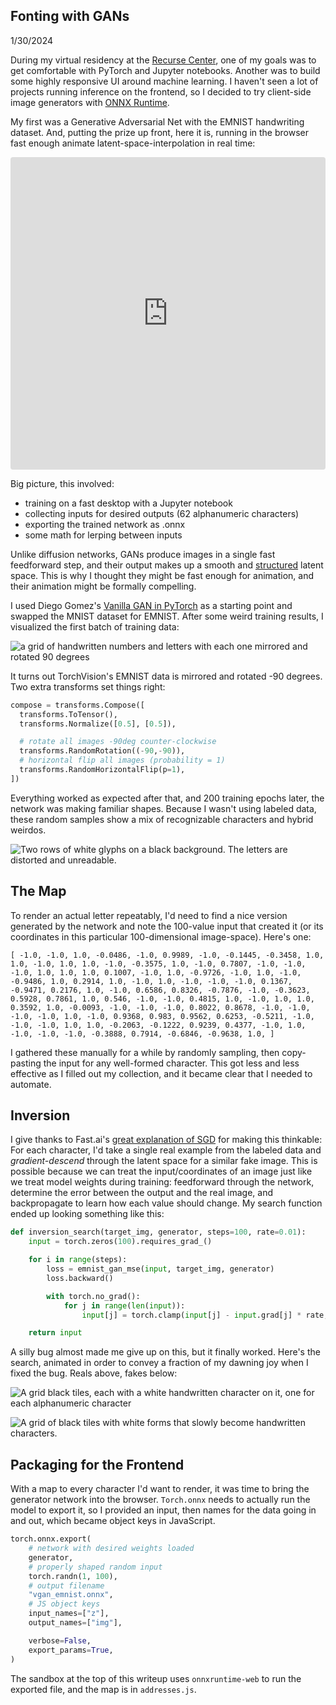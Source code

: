 ## Fonting with GANs

1/30/2024

During my virtual residency at the [Recurse Center](https://www.recurse.com/), one of my goals was to get comfortable with PyTorch and Jupyter notebooks. Another was to build some highly responsive UI around machine learning. I haven't seen a lot of projects running inference on the frontend, so I decided to try client-side image generators with [ONNX Runtime](https://onnxruntime.ai/docs/get-started/with-javascript.html).

My first was a Generative Adversarial Net with the EMNIST handwriting dataset. And, putting the prize up front, here it is, running in the browser fast enough animate latent-space-interpolation in real time:

<iframe src="https://codesandbox.io/embed/7rd69j?view=Editor+%2B+Preview&module=%2Fsrc%2Findex.js&hidenavigation=1"
     style="width:100%; height: 500px; border:0; border-radius: 4px; overflow:hidden;"
     title="EMNIST ONNX demo"
     allow="accelerometer; ambient-light-sensor; camera; encrypted-media; geolocation; gyroscope; hid; microphone; midi; payment; usb; vr; xr-spatial-tracking"
     sandbox="allow-forms allow-modals allow-popups allow-presentation allow-same-origin allow-scripts"
   ></iframe>

Big picture, this involved:

- training on a fast desktop with a Jupyter notebook
- collecting inputs for desired outputs (62 alphanumeric characters)
- exporting the trained network as .onnx
- some math for lerping between inputs

Unlike diffusion networks, GANs produce images in a single fast feedforward step, and their output makes up a smooth and [structured](https://machinelearningmastery.com/how-to-interpolate-and-perform-vector-arithmetic-with-faces-using-a-generative-adversarial-network/) latent space. This is why I thought they might be fast enough for animation, and their animation might be formally compelling.

I used Diego Gomez's [Vanilla GAN in PyTorch](https://github.com/diegoalejogm/gans) as a starting point and swapped the MNIST dataset for EMNIST. After some weird training results, I visualized the first batch of training data:

![a grid of handwritten numbers and letters with each one mirrored and rotated 90 degrees](twisted_samples.png "twisted")

It turns out TorchVision's EMNIST data is mirrored and rotated -90 degrees. Two extra transforms set things right:

```python
compose = transforms.Compose([
  transforms.ToTensor(),
  transforms.Normalize([0.5], [0.5]),

  # rotate all images -90deg counter-clockwise
  transforms.RandomRotation((-90,-90)),
  # horizontal flip all images (probability = 1)
  transforms.RandomHorizontalFlip(p=1),
])
```

Everything worked as expected after that, and 200 training epochs later, the network was making familiar shapes. Because I wasn't using labeled data, these random samples show a mix of recognizable characters and hybrid weirdos.

![Two rows of white glyphs on a black background. The letters are distorted and unreadable.](weirdos.png "Obageyix loernags!")

## The Map

To render an actual letter repeatably, I'd need to find a nice version generated by the network and note the 100-value input that created it (or its coordinates in this particular 100-dimensional image-space). Here's one:

`[
    -1.0, -1.0, 1.0, -0.0486, -1.0, 0.9989, -1.0, -0.1445, -0.3458, 1.0, 1.0,
    -1.0, 1.0, 1.0, -1.0, -0.3575, 1.0, -1.0, 0.7807, -1.0, -1.0, -1.0, 1.0,
    1.0, 1.0, 0.1007, -1.0, 1.0, -0.9726, -1.0, 1.0, -1.0, -0.9486, 1.0, 0.2914,
    1.0, -1.0, 1.0, -1.0, -1.0, -1.0, 0.1367, -0.9471, 0.2176, 1.0, -1.0,
    0.6586, 0.8326, -0.7876, -1.0, -0.3623, 0.5928, 0.7861, 1.0, 0.546, -1.0,
    -1.0, 0.4815, 1.0, -1.0, 1.0, 1.0, 0.3592, 1.0, -0.0093, -1.0, -1.0, -1.0,
    0.8022, 0.8678, -1.0, -1.0, -1.0, -1.0, 1.0, -1.0, 0.9368, 0.983, 0.9562,
    0.6253, -0.5211, -1.0, -1.0, -1.0, 1.0, 1.0, -0.2063, -0.1222, 0.9239,
    0.4377, -1.0, 1.0, -1.0, -1.0, -1.0, -0.3888, 0.7914, -0.6846, -0.9638, 1.0,
  ]`

I gathered these manually for a while by randomly sampling, then copy-pasting the input for any well-formed character. This got less and less effective as I filled out my collection, and it became clear that I needed to automate.

## Inversion

I give thanks to Fast.ai's [great explanation of SGD](https://github.com/fastai/fastbook/blob/master/04_mnist_basics.ipynb) for making this thinkable: For each character, I'd take a single real example from the labeled data and _gradient-descend_ through the latent space for a similar fake image. This is possible because we can treat the input/coordinates of an image just like we treat model weights during training: feedforward through the network, determine the error between the output and the real image, and backpropagate to learn how each value should change. My search function ended up looking something like this:

```python
def inversion_search(target_img, generator, steps=100, rate=0.01):
	input = torch.zeros(100).requires_grad_()

    for i in range(steps):
        loss = emnist_gan_mse(input, target_img, generator)
        loss.backward()

        with torch.no_grad():
            for j in range(len(input)):
                input[j] = torch.clamp(input[j] - input.grad[j] * rate, -1, 1)

    return input
```

A silly bug almost made me give up on this, but it finally worked. Here's the search, animated in order to convey a fraction of my dawning joy when I fixed the bug. Reals above, fakes below:

![A grid black tiles, each with a white handwritten character on it, one for each alphanumeric character](reals.png "interesting 'm'")

![A grid of black tiles with white forms that slowly become handwritten characters.](search.gif "twisted!")

## Packaging for the Frontend

With a map to every character I'd want to render, it was time to bring the generator network into the browser. `Torch.onnx` needs to actually run the model to export it, so I provided an input, then names for the data going in and out, which became object keys in JavaScript.

```python
torch.onnx.export(
	# network with desired weights loaded
	generator,
	# properly shaped random input
	torch.randn(1, 100),
	# output filename
	"vgan_emnist.onnx",
	# JS object keys
    input_names=["z"],
    output_names=["img"],

    verbose=False,
    export_params=True,
)
```

The sandbox at the top of this writeup uses `onnxruntime-web` to run the exported file, and the map is in `addresses.js`.
